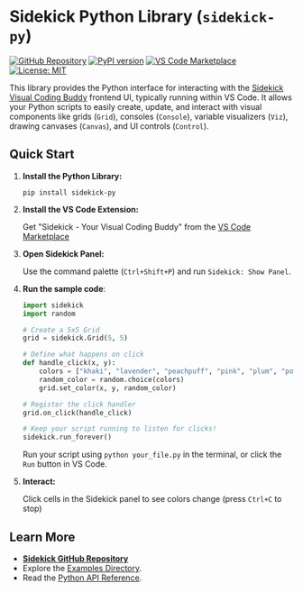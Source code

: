 # Sidekick Python Library (`sidekick-py`)

[![GitHub Repository](https://img.shields.io/badge/GitHub-Repository-blue.svg)](https://github.com/zhouer/Sidekick)
[![PyPI version](https://badge.fury.io/py/sidekick-py.svg)](https://badge.fury.io/py/sidekick-py)
[![VS Code Marketplace](https://img.shields.io/visual-studio-marketplace/v/sidekick-coding.sidekick-coding?label=VS%20Code%20Marketplace)](https://marketplace.visualstudio.com/items?itemName=sidekick-coding.sidekick-coding)
[![License: MIT](https://img.shields.io/badge/License-MIT-yellow.svg)](https://opensource.org/licenses/MIT)

This library provides the Python interface for interacting with the [Sidekick Visual Coding Buddy](https://github.com/zhouer/Sidekick) frontend UI, typically running within VS Code. It allows your Python scripts to easily create, update, and interact with visual components like grids (`Grid`), consoles (`Console`), variable visualizers (`Viz`), drawing canvases (`Canvas`), and UI controls (`Control`).

## Quick Start

1.  **Install the Python Library:** 

    ```shell
    pip install sidekick-py
    ```

2.  **Install the VS Code Extension:** 

    Get "Sidekick - Your Visual Coding Buddy" from the [VS Code Marketplace](https://marketplace.visualstudio.com/items?itemName=sidekick-coding.sidekick-coding)

3.  **Open Sidekick Panel:** 

    Use the command palette (`Ctrl+Shift+P`) and run `Sidekick: Show Panel`.

4.  **Run the sample code**:

    ```python
    import sidekick
    import random

    # Create a 5x5 Grid
    grid = sidekick.Grid(5, 5)

    # Define what happens on click
    def handle_click(x, y):
        colors = ["khaki", "lavender", "peachpuff", "pink", "plum", "powderblue"]
        random_color = random.choice(colors)
        grid.set_color(x, y, random_color)

    # Register the click handler
    grid.on_click(handle_click)

    # Keep your script running to listen for clicks!
    sidekick.run_forever()
    ```

    Run your script using `python your_file.py` in the terminal, or click the `Run` button in VS Code.

5.  **Interact:** 

    Click cells in the Sidekick panel to see colors change (press `Ctrl+C` to stop)

## Learn More

*   **[Sidekick GitHub Repository](https://github.com/zhouer/Sidekick)**
*   Explore the [Examples Directory](https://github.com/zhouer/Sidekick/tree/main/examples).
*   Read the [Python API Reference](https://zhouer.github.io/sidekick-py-docs/).
